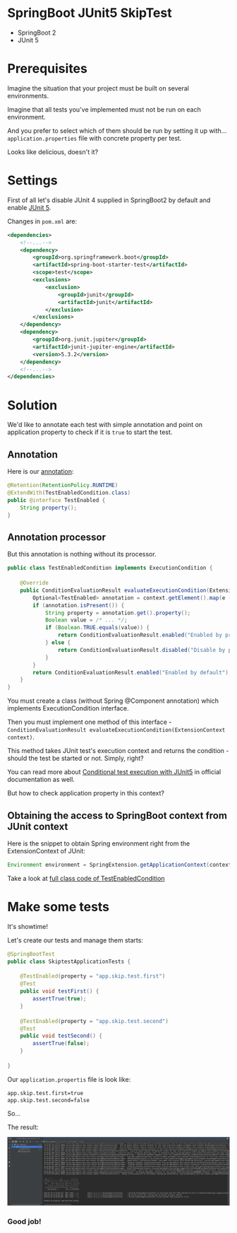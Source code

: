 # SpringBoot JUnit5 SkipTest

* SpringBoot 2
* JUnit 5

# Prerequisites

Imagine the situation that your project must be built on several environments.

Imagine that all tests you've implemented must not be run on each environment.

And you prefer to select which of them should be run by setting it up with... `application.properties` file with concrete property per test.

Looks like delicious, doesn't it?

# Settings

First of all let's disable JUnit 4 supplied in SpringBoot2 by default and enable [JUnit 5](https://junit.org/junit5/docs/current/user-guide/#overview).

Changes in `pom.xml` are:

```xml
<dependencies>
    <!--...-->
    <dependency>
        <groupId>org.springframework.boot</groupId>
        <artifactId>spring-boot-starter-test</artifactId>
        <scope>test</scope>
        <exclusions>
            <exclusion>
                <groupId>junit</groupId>
                <artifactId>junit</artifactId>
            </exclusion>
        </exclusions>
    </dependency>
    <dependency>
        <groupId>org.junit.jupiter</groupId>
        <artifactId>junit-jupiter-engine</artifactId>
        <version>5.3.2</version>
    </dependency>
    <!--...-->
</dependencies>
```

# Solution

We'd like to annotate each test with simple annotation and point on application property to check if it is `true` to start the test.

## Annotation

Here is our [annotation](src/test/java/com/bvn13/example/springboot/junit/skiptest/TestEnabled.java):

```java
@Retention(RetentionPolicy.RUNTIME)
@ExtendWith(TestEnabledCondition.class)
public @interface TestEnabled {
    String property();
}
```

## Annotation processor

But this annotation is nothing without its processor.

```java
public class TestEnabledCondition implements ExecutionCondition {

    @Override
    public ConditionEvaluationResult evaluateExecutionCondition(ExtensionContext context) {
        Optional<TestEnabled> annotation = context.getElement().map(e -> e.getAnnotation(TestEnabled.class));
        if (annotation.isPresent()) {
            String property = annotation.get().property();
            Boolean value = /* ... */;
            if (Boolean.TRUE.equals(value)) {
                return ConditionEvaluationResult.enabled("Enabled by property: "+property);
            } else {
                return ConditionEvaluationResult.disabled("Disable by property: "+property);
            }
        }
        return ConditionEvaluationResult.enabled("Enabled by default");
    }
}
```

You must create a class (without Spring @Component annotation) which implements ExecutionCondition interface.

Then you must implement one method of this interface - `ConditionEvaluationResult evaluateExecutionCondition(ExtensionContext context)`.

This method takes JUnit test's execution context and returns the condition - should the test be started or not. Simply, right?

You can read more about [Conditional test execution with JUnit5](https://junit.org/junit5/docs/current/user-guide/#extensions-conditions) in official documentation as well.

But how to check application property in this context?

## Obtaining the access to SpringBoot context from JUnit context

Here is the snippet to obtain Spring environment right from the ExtensionContext of JUnit:

```java
Environment environment = SpringExtension.getApplicationContext(context).getEnvironment();
```

Take a look at [full class code of TestEnabledCondition](src/test/java/com/bvn13/example/springboot/junit/skiptest/TestEnabledCondition.java)

# Make some tests

It's showtime!

Let's create our tests and manage them starts:

```java
@SpringBootTest
public class SkiptestApplicationTests {

    @TestEnabled(property = "app.skip.test.first")
    @Test
    public void testFirst() {
        assertTrue(true);
    }

    @TestEnabled(property = "app.skip.test.second")
    @Test
    public void testSecond() {
        assertTrue(false);
    }

}
```

Our `application.propertis` file is look like:

```properties
app.skip.test.first=true
app.skip.test.second=false
```

So...

The result:

![](img/result.png)

### Good job!